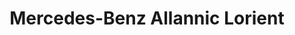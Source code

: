 ---
title: "Mercedes-Benz Allannic Lorient"
url: /caudan/mercedes-benz-allannic-lorient/
shop: voiture
---